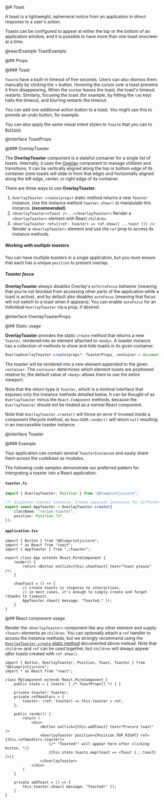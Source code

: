 @# Toast

A toast is a lightweight, ephemeral notice from an application in direct response to a user's action.

Toasts can be configured to appear at either the top or the bottom of an application window, and it is possible to
have more than one toast onscreen at a time.

@reactExample ToastExample

@## Props

@### Toast

`Toast`s have a built-in timeout of five seconds. Users can also dismiss them manually by clicking the &times; button.
Hovering the cursor over a toast prevents it from disappearing. When the cursor leaves the toast, the toast's timeout restarts.
Similarly, focusing the toast (for example, by hitting the `tab` key) halts the timeout, and blurring restarts the timeout.

You can add one additional action button to a toast. You might use this to provide an undo button, for example.

You can also apply the same visual intent styles to `Toast`s that you can to [`Button`s](#core/components/button.css).

@interface ToastProps

@### OverlayToaster

The __OverlayToaster__ component is a stateful container for a single list of toasts. Internally, it
uses the [Overlay](#core/components/overlay) component to manage children and transitions. It can be vertically
aligned along the top or bottom edge of its container (new toasts will slide in from that edge) and
horizontally aligned along the left edge, center, or right edge of its container.

There are three ways to use __OverlayToaster__:

1. `OverlayToaster.create(props)` static method returns a new `Toaster` instance. Use the instance method `toaster.show()` to manipulate this instance. __(recommended)__
1. `<OverlayToaster><Toast />...</OverlayToaster>`: Render a `<OverlayToaster>` element with React `children`.
1. `<OverlayToaster ref={(ref: Toaster) => ref.show({ ...toast })} />`: Render a `<OverlayToaster>` element and use the `ref` prop to access its instance methods.

<div class="@ns-callout @ns-intent-primary @ns-icon-info-sign">
    <h5 class="@ns-heading">Working with multiple toasters</h5>

You can have multiple toasters in a single application, but you must ensure that each has a unique
`position` to prevent overlap.

</div>

<div class="@ns-callout @ns-intent-primary @ns-icon-info-sign">
    <h5 class="@ns-heading">Toaster focus</h5>

__OverlayToaster__ always disables Overlay's `enforceFocus` behavior (meaning that you're not blocked
from accessing other parts of the application while a toast is active), and by default also
disables `autoFocus` (meaning that focus will not switch to a toast when it appears). You can
enable `autoFocus` for an individual `OverlayToaster` via a prop, if desired.

</div>


@interface OverlayToasterProps

@## Static usage

__OverlayToaster__ provides the static `create` method that returns a new `Toaster`, rendered into an
element attached to `<body>`. A toaster instance has a collection of methods to show and hide toasts in its given container.

```ts
OverlayOverlayToaster.create(props?: ToasterProps, container = document.body): Toaster
```

The toaster will be rendered into a new element appended to the given `container`.
The `container` determines which element toasts are positioned relative to; the default value of `<body>` allows them to use the entire viewport.

Note that the return type is `Toaster`, which is a minimal interface that exposes only the instance
methods detailed below. It can be thought of as `OverlayToaster` minus the `React.Component` methods,
because the `OverlayToaster` should not be treated as a normal React component.

Note that `OverlayToaster.create()` will throw an error if invoked inside a component lifecycle method, as
`ReactDOM.render()` will return `null` resulting in an inaccessible toaster instance.

@interface Toaster

@### Example

Your application can contain several `ToasterInstance`s and easily share them across the codebase as modules.

The following code samples demonstrate our preferred pattern for intergrating a toaster into a React application:

#### `toaster.ts`

```ts
import { OverlayToaster, Position } from "@blueprintjs/core";

/** Singleton toaster instance. Create separate instances for different options. */
export const AppToaster = OverlayToaster.create({
    className: "recipe-toaster",
    position: Position.TOP,
});
```

#### `application.tsx`

```tsx
import { Button } from "@blueprintjs/core";
import * as React from "react";
import { AppToaster } from "./toaster";

export class App extends React.PureComponent {
    render() {
        return <Button onClick={this.showToast} text="Toast please" />;
    }

    showToast = () => {
        // create toasts in response to interactions.
        // in most cases, it's enough to simply create and forget (thanks to timeout).
        AppToaster.show({ message: "Toasted." });
    }
}
```

@## React component usage

Render the `<OverlayToaster>` component like any other element and supply `<Toast>` elements as `children`. You can
optionally attach a `ref` handler to access the instance methods, but we strongly recommend using the
[`OverlayToaster.create` static method](#core/components/toast.static-usage) documented above instead. Note that
`children` and `ref` can be used together, but `children` will always appear _after_ toasts created with
`ref.show()`.

```tsx
import { Button, OverlayToaster, Position, Toast, Toaster } from "@blueprintjs/core";
import * as React from "react";

class MyComponent extends React.PureComponent {
    public state = { toasts: [ /* ToastProps[] */ ] }

    private toaster: Toaster;
    private refHandlers = {
        toaster: (ref: Toaster) => this.toaster = ref,
    };

    public render() {
        return (
            <div>
                <Button onClick={this.addToast} text="Procure toast" />
                <OverlayToaster position={Position.TOP_RIGHT} ref={this.refHandlers.toaster}>
                    {/* "Toasted!" will appear here after clicking button. */}
                    {this.state.toasts.map(toast => <Toast {...toast} />)}
                </OverlayToaster>
            </div>
        )
    }

    private addToast = () => {
        this.toaster.show({ message: "Toasted!" });
    }
}
```
